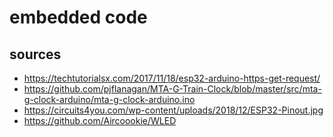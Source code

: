# embedded code

## sources

- https://techtutorialsx.com/2017/11/18/esp32-arduino-https-get-request/
- https://github.com/pjflanagan/MTA-G-Train-Clock/blob/master/src/mta-g-clock-arduino/mta-g-clock-arduino.ino
- https://circuits4you.com/wp-content/uploads/2018/12/ESP32-Pinout.jpg
- https://github.com/Aircoookie/WLED
